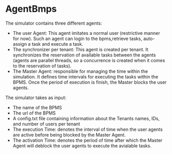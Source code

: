 # AgentBmps
The simulator contains three different agents:
- The user Agent: This agent imitates a normal user (restrictive manner for now). Such an agent can login to the bpms,retrieve tasks, auto-assign a task and execute a task.  
- The synchronizer per tenant: This agent is created per tenant. It synchronizes the reservation of available tasks between the agents (agents are parallel threads, so a concurrence is created when it comes to the reservation of tasks). 
- The Master Agent: responsible for managing the time within the simulation. It defines time intervals for executing the tasks within the BPMS. Once the period of execution is finish, the Master blocks the user agents. 

The simulator takes as input:
  - The name of the BPMS
  - The url of the BPMS
  - A config.txt file containing information about the Tenants names, IDs, and number of users per tenant
  - The execution Time: denotes the interval of time when the user agents are active before being blocked by the Master Agent.
  - The activation Time: denotes the period of time after which the Master Agent will deblock the user agents to execute the avialable tasks.   
